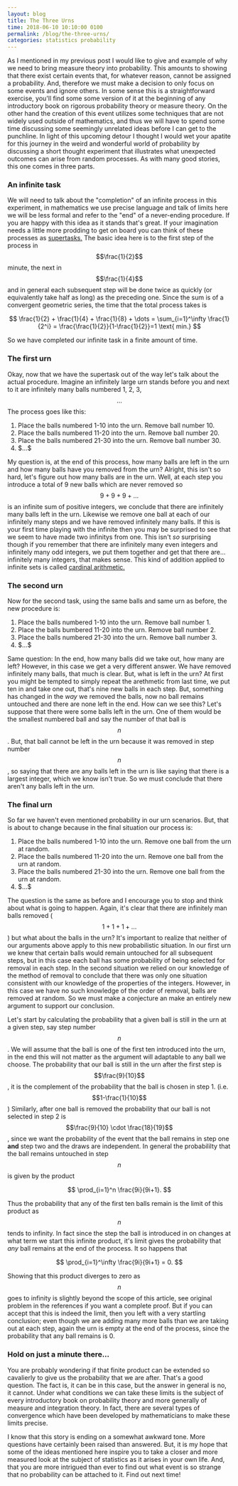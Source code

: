 ```yaml
---
layout: blog
title: The Three Urns
time: 2018-06-10 10:10:00 0100
permalink: /blog/the-three-urns/
categories: statistics probability
---
```


As I mentioned in my previous post I would like to give and example of why we need to bring measure theory into probability. This amounts to showing that there exist certain events that, for whatever reason, cannot be assigned a probability. And, therefore we must make a decision to only focus on some events and ignore others. In some sense this is a straightforward exercise, you'll find some some version of it at the beginning of any introductory book on rigorous probability theory or measure theory. On the other hand the creation of this event utilizes some techniques that are not widely used outside of mathematics, and thus we will have to spend some time discussing some seemingly unrelated ideas before I can get to the punchline. In light of this upcoming detour I thought I would wet your apatite for this journey in the weird and wonderful world of probability by discussing a short thought experiment that illustrates what unexpected outcomes can arise from random processes. As with many good stories, this one comes in three parts.

### An infinite task

We will need to talk about the "completion" of an infinite process in this experiment, in mathematics we use precise language and talk of limits here we will be less formal and refer to the "end" of a never-ending procedure. If you are happy with this idea as it stands that's great. If your imagination needs a little more prodding to get on board you can think of these processes as [supertasks.](1) The basic idea here is to the first step of the process in $$\frac{1}{2}$$ minute, the next in $$\frac{1}{4}$$ and in general each subsequent step will be done twice as quickly (or equivalently take half as long) as the preceding one. Since the sum is of a convergent geometric series, the time that the total process takes is


$$
\frac{1}{2} + \frac{1}{4} + \frac{1}{8} + \dots = \sum_{i=1}^\infty \frac{1}{2^i} = \frac{\frac{1}{2}}{1-\frac{1}{2}}=1 \text{ min.}
$$

So we have completed our infinite task in a finite amount of time. 

### The first urn

Okay, now that we have the supertask out of the way let's talk about the actual procedure. Imagine an infinitely large urn stands before you and next to it are infinitely many balls numbered 1, 2, 3, $$\dots$$ The process goes like this:

1. Place the balls numbered 1-10 into the urn. Remove ball number 10.
1. Place the balls numbered 11-20 into the urn. Remove ball number 20.
1. Place the balls numbered 21-30 into the urn. Remove ball number 30.
1. \$$\dots\$$

My question is, at the end of this process, how many balls are left in the urn and how many balls have you removed from the urn? Alright, this isn't so hard, let's figure out how many balls are in the urn. Well, at each step you introduce a total of 9 new balls which are never removed so $$9+9+9+ \dots$$ is an infinite sum of positive integers, we conclude that there are infinitely many balls left in the urn. Likewise we remove one ball at each of our infinitely many steps and we have removed infinitely many balls. If this is your first time playing with the infinite then you may be surprised to see that we seem to have made two infinitys from one. This isn't *so* surprising though if you remember that there are infinitely many even integers and infinitely many odd integers, we put them together and get that there are... infinitely many integers, that makes sense. This kind of addition applied to infinite sets is called [cardinal arithmetic.](2)

### The second urn

Now for the second task, using the same balls and same urn as before, the new procedure is:

1. Place the balls numbered 1-10 into the urn. Remove ball number 1.
1. Place the balls bumbered 11-20 into the urn. Remove ball number 2.
1. Place the balls numbered 21-30 into the urn. Remove ball number 3.
1. \$$\dots\$$

Same question: In the end, how many balls did we take out, how many are left? However, in this case we get a very different answer. We have removed infinitely many balls, that much is clear. But, what is left in the urn? At first you might be tempted to simply repeat the arethmetic from last time, we put ten in and take one out, that's nine new balls in each step. But, something has changed in the *way* we removed the balls, now no ball remains untouched and there are none left in the end. How can we see this? Let's suppose that there were some balls left in the urn. One of them would be the smallest numbered ball and say the number of that ball is $$n$$. But, that ball cannot be left in the urn because it was removed in step number $$n$$, so saying that there are any balls left in the urn is like saying that there is a largest integer, which we know isn't true. So we must conclude that there aren't any  balls left in the urn.

### The final urn

So far we haven't even mentioned probability in our urn scenarios. But, that is about to change because in the final situation our process is:

1. Place the balls numbered 1-10 into the urn. Remove one ball from the urn at random.
1. Place the balls numbered 11-20 into the urn. Remove one ball from the urn at random.
1. Place the balls numbered 21-30 into the urn. Remove one ball from the urn at random.
1. \$$\dots\$$

The question is the same as before and I encourage you to stop and think about what is going to happen. Again, it's clear that there are infinitely man balls removed ($$1+1+1+\dots$$) but what about the balls in the urn? It's important to realize that neither of our arguments above apply to this new probabilistic situation. In our first urn we knew that certain balls would remain untouched for all subsequent steps, but in this case each ball has some probability of being selected for removal in each step. In the second situation we relied on our knowledge of the method of removal to conclude that there was only one situation consistent with our knowledge of the properties of the integers. However, in this case we have no such knowledge of the order of removal, balls are removed at random. So we must make a conjecture an make an entirely new argument to support our conclusion.

Let's start by calculating the probability that a given ball is still in the urn at a given step, say step number $$n$$. We will assume that the ball is one of the first ten introduced into the urn, in the end this will not matter as the argument will adaptable to any ball we choose. The probability that our ball is still in the urn after the first step is $$\frac{9}{10}$$, it is the complement of the probability that the ball is chosen in step 1. (i.e. $$1-\frac{1}{10}$$) Similarly, after one ball is removed the probability that our ball is not selected in step 2 is $$\frac{9}{10} \cdot \frac{18}{19}$$, since we want the probability of the event that the ball remains in step one **and** step two and the draws are independent. In general the probabililty that the ball remains untouched in step $$n$$ is given by the product

$$
\prod_{i=1}^n \frac{9i}{9i+1}.
$$

Thus the probability that any of the first ten balls remain is the limit of this product as $$n$$ tends to infinity. In fact since the step the ball is introduced in on changes at what term we start this infinite product, it's limit gives the probability that *any* ball remains at the end of the process. It so happens that

$$
\prod_{i=1}^\infty \frac{9i}{9i+1} = 0.
$$

Showing that this product diverges to zero as $$n$$ goes to infinity is slightly beyond the scope of this article, see original problem in the references if you want a complete proof. But if you can accept that this is indeed the limit, then you left with a very startling conclusion; even though we are adding many more balls than we are taking out at each step, again the urn is empty at the end of the process, since the probability that any ball remains is 0.

### Hold on just a minute there...

You are probably wondering if that finite product can be extended so cavalierly to give us the probability that we are after. That's a good question. The fact is, it can be in this case, but the answer in general is no, it cannot. Under what conditions we can take these limits is the subject of every introductory book on probability theory and more generally of measure and integration theory. In fact, there are several types of convergence which have been developed by mathematicians to make these limits precise.

I know that this story is ending on a somewhat awkward tone. More questions have certainly been raised than answered. But, it is my hope that some of the ideas mentioned here inspire you to take a closer and more measured look at the subject of statistics as it arises in your own life. And, that you are more intrigued than ever to find out what event is so strange that no probability can be attached to it. Find out next time! 

[1]: https://en.wikipedia.org/wiki/Supertaske
[2]: https://en.wikipedia.org/wiki/Cardinal_number#Cardinal_arithmetic
